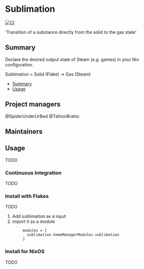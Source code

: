 # Sublimation

[![CI](https://github.com/TahlonBrahic/sublimation/actions/workflows/main.yml/badge.svg)](https://github.com/TahlonBrahic/sublimation/actions/workflows/main.yml)

'Transition of a substance directly from the solid to the gas state'

## Summary

Declare the desired output state of Steam (e.g. games) in your Nix configuration.

Sublimation = Solid (Flake) -> Gas (Steam)

<!-- TOC -->
- [Summary](#Summary)
- [Usage](#usage)
<!-- /TOC -->

## Project managers
@SpiderUnderUrBed
@TahlonBrahic

## Maintainers

## Usage
TODO

### Continuous Integration
TODO

### Install with Flakes
TODO

1. Add sublimation as a input 
2. import it as a module
```
        modules = [
          sublimation.homeManagerModules.sublimation
        ]
```

### Install for NixOS 
TODO
